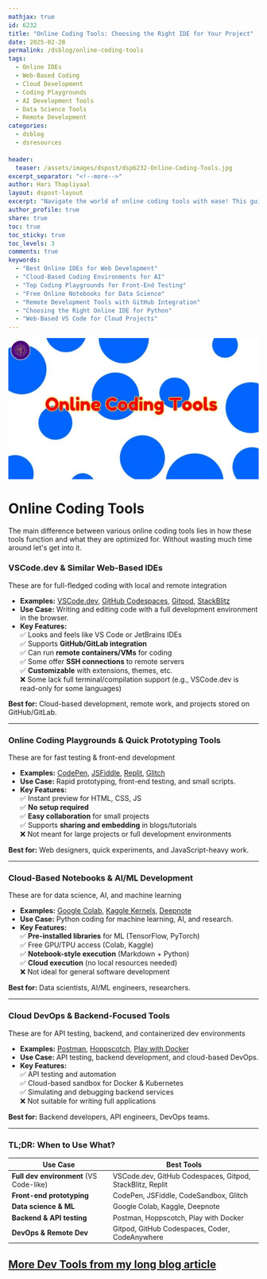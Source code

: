 ```yaml
---
mathjax: true
id: 6232
title: "Online Coding Tools: Choosing the Right IDE for Your Project"
date: 2025-02-28
permalink: /dsblog/online-coding-tools
tags:
  - Online IDEs
  - Web-Based Coding
  - Cloud Development
  - Coding Playgrounds
  - AI Development Tools
  - Data Science Tools
  - Remote Development
categories:
  - dsblog
  - dsresources

header:
  teaser: /assets/images/dspost/dsp6232-Online-Coding-Tools.jpg
excerpt_separator: "<!--more-->"
author: Hari Thapliyaal
layout: dspost-layout
excerpt: "Navigate the world of online coding tools with ease! This guide breaks down the best web-based IDEs, coding playgrounds, and cloud notebooks for various development needs. Discover the perfect tool for your next project, whether it's front-end prototyping, AI development, or data science research."
author_profile: true
share: true
toc: true
toc_sticky: true
toc_levels: 3
comments: true
keywords:
  - "Best Online IDEs for Web Development"
  - "Cloud-Based Coding Environments for AI"
  - "Top Coding Playgrounds for Front-End Testing"
  - "Free Online Notebooks for Data Science"
  - "Remote Development Tools with GitHub Integration"
  - "Choosing the Right Online IDE for Python"
  - "Web-Based VS Code for Cloud Projects"
---
```


![Online Coding Tools](/assets/images/dspost/dsp6232-Online-Coding-Tools.jpg)

# Online Coding Tools

The main difference between various online coding tools lies in how these tools function and what they are optimized for. Without wasting much time around let's get into it.

### VSCode.dev & Similar Web-Based IDEs
These are for full-fledged coding with local and remote integration

- **Examples:** [VSCode.dev](https://vscode.dev/), [GitHub Codespaces](https://github.com/features/codespaces), [Gitpod](https://www.gitpod.io/), [StackBlitz](https://stackblitz.com/)  
- **Use Case:** Writing and editing code with a full development environment in the browser.  
- **Key Features:**  
  ✅ Looks and feels like VS Code or JetBrains IDEs  
  ✅ Supports **GitHub/GitLab integration**  
  ✅ Can run **remote containers/VMs** for coding  
  ✅ Some offer **SSH connections** to remote servers  
  ✅ **Customizable** with extensions, themes, etc.  
  ❌ Some lack full terminal/compilation support (e.g., VSCode.dev is read-only for some languages)  

**Best for:** Cloud-based development, remote work, and projects stored on GitHub/GitLab.  

---

### Online Coding Playgrounds & Quick Prototyping Tools
These are for fast testing & front-end development

- **Examples:** [CodePen](https://codepen.io/), [JSFiddle](https://jsfiddle.net/), [Replit](https://replit.com/), [Glitch](https://glitch.com/)  
- **Use Case:** Rapid prototyping, front-end testing, and small scripts.  
- **Key Features:**  
  ✅ Instant preview for HTML, CSS, JS  
  ✅ **No setup required**  
  ✅ **Easy collaboration** for small projects  
  ✅ Supports **sharing and embedding** in blogs/tutorials  
  ❌ Not meant for large projects or full development environments  

**Best for:** Web designers, quick experiments, and JavaScript-heavy work.  

---

### Cloud-Based Notebooks & AI/ML Development
These are for data science, AI, and machine learning

- **Examples:** [Google Colab](https://colab.research.google.com/), [Kaggle Kernels](https://www.kaggle.com/code), [Deepnote](https://deepnote.com/)  
- **Use Case:** Python coding for machine learning, AI, and research.  
- **Key Features:**  
  ✅ **Pre-installed libraries** for ML (TensorFlow, PyTorch)  
  ✅ Free GPU/TPU access (Colab, Kaggle)  
  ✅ **Notebook-style execution** (Markdown + Python)  
  ✅ **Cloud execution** (no local resources needed)  
  ❌ Not ideal for general software development  

**Best for:** Data scientists, AI/ML engineers, researchers.  

---

### Cloud DevOps & Backend-Focused Tools
These are for API testing, backend, and containerized dev environments

- **Examples:** [Postman](https://www.postman.com/), [Hoppscotch](https://hoppscotch.io/), [Play with Docker](https://labs.play-with-docker.com/)  
- **Use Case:** API testing, backend development, and cloud-based DevOps.  
- **Key Features:**  
  ✅ API testing and automation  
  ✅ Cloud-based sandbox for Docker & Kubernetes  
  ✅ Simulating and debugging backend services  
  ❌ Not suitable for writing full applications  

**Best for:** Backend developers, API engineers, DevOps teams.  

---

### TL;DR: When to Use What?

| **Use Case**               | **Best Tools** |
|----------------------------|---------------|
| **Full dev environment** (VS Code-like) | VSCode.dev, GitHub Codespaces, Gitpod, StackBlitz, Replit |
| **Front-end prototyping**  | CodePen, JSFiddle, CodeSandbox, Glitch |
| **Data science & ML**      | Google Colab, Kaggle, Deepnote |
| **Backend & API testing**  | Postman, Hoppscotch, Play with Docker |
| **DevOps & Remote Dev**    | Gitpod, GitHub Codespaces, Coder, CodeAnywhere |

## [More Dev Tools from my long blog article](/dsblog/ai-resources#online-coding-tools)
